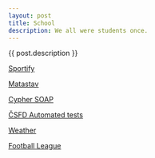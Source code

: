 ```yaml
---
layout: post
title: School
description: We all were students once.
---
```


{{ post.description }}

<i class="fab fa-github" style='font-size:30px'></i> [Sportify](https://github.com/Nikolas-Charalambidis/sportify)

<i class="fab fa-github" style='font-size:30px'></i> [Matastav](https://github.com/Nikolas-Charalambidis/matastav)

<i class="fab fa-github" style='font-size:30px'></i> [Cypher SOAP](https://github.com/Nikolas-Charalambidis/cypher-soap)

<i class="fab fa-github" style='font-size:30px'></i> [ČSFD Automated tests](https://github.com/Nikolas-Charalambidis/csfd-automated-tests)

<i class="fab fa-github" style='font-size:30px'></i> [Weather](https://github.com/Nikolas-Charalambidis/weather)

<i class="fab fa-github" style='font-size:30px'></i> [Football League](https://github.com/Nikolas-Charalambidis/football-league)
